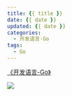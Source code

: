 ```yaml
---
title: {{ title }}
date: {{ date }}
updated: {{ date }}
categories:
  - 开发语言-Go
tags: 
  - Go
---
```


[《开发语言-Go》](/categories/开发语言-Go/)

![](/images/go-logo.png)
